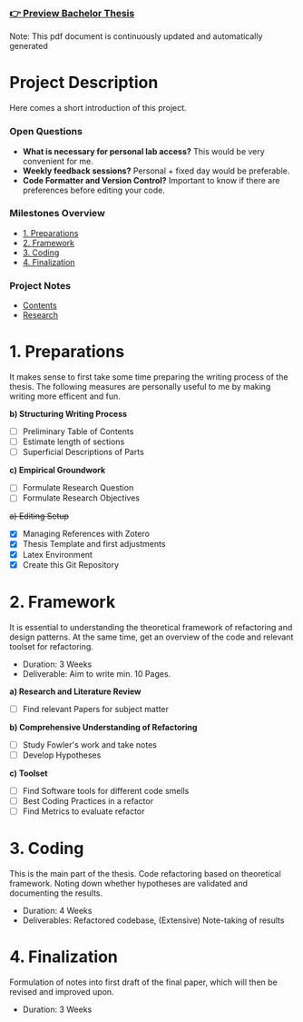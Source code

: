 ### [👉 Preview Bachelor Thesis](thesis.pdf)
Note: This pdf document is continuously updated and automatically generated

# Project Description
Here comes a short introduction of this project.

### Open Questions
- **What is necessary for personal lab access?** This would be very convenient for me.
- **Weekly feedback sessions?** Personal + fixed day would be preferable.
- **Code Formatter and Version Control?** Important to know if there are preferences before editing your code.

### Milestones Overview
- [1. Preparations](#1.-Preparations)
- [2. Framework](#2.-Framework)
- [3. Coding](#3.-Coding)
- [4. Finalization](#3.-Finalization)

### Project Notes
- [Contents](https://github.com/fabian-gubler/bachelor-thesis/blob/main/notes/contents.md)
- [Research](https://github.com/fabian-gubler/bachelor-thesis/blob/main/notes/research.md)

# 1. Preparations
It makes sense to first take some time preparing the writing process of the thesis.
The following measures are personally useful to me by making writing more efficent and fun.

**b) Structuring Writing Process**
- [ ] Preliminary Table of Contents
- [ ] Estimate length of sections
- [ ] Superficial Descriptions of Parts

**c) Empirical Groundwork**
- [ ] Formulate Research Question
- [ ] Formulate Research Objectives

~~a) Editing Setup~~
- [x] Managing References with Zotero
- [x] Thesis Template and first adjustments
- [x] Latex Environment
- [x] Create this Git Repository

# 2. Framework
It is essential to understanding the theoretical framework of refactoring and design patterns. At the same time, get an overview of the code and relevant toolset for refactoring.
- Duration: 3 Weeks
- Deliverable: Aim to write min. 10 Pages.

**a) Research and Literature Review**
- [ ] Find relevant Papers for subject matter

**b) Comprehensive Understanding of Refactoring**
- [ ] Study Fowler's work and take notes
- [ ] Develop Hypotheses

**c) Toolset**
- [ ] Find Software tools for different code smells
- [ ] Best Coding Practices in a refactor
- [ ] Find Metrics to evaluate refactor

# 3. Coding
This is the main part of the thesis. Code refactoring based on theoretical framework. Noting down whether hypotheses are validated and documenting the results.
- Duration: 4 Weeks
- Deliverables: Refactored codebase, (Extensive) Note-taking of results

# 4. Finalization
Formulation of notes into first draft of the final paper, which will then be revised and improved upon.
- Duration: 3 Weeks
